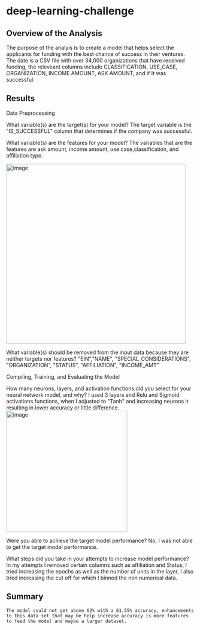 # deep-learning-challenge



## Overview of the Analysis

The purpose of the analyis is to create a model that helps select the applicants for funding with the best chance of success in their ventures. The date is a CSV file with over 34,000 organizations that have received funding, the releveant columns include CLASSIFICATION, USE_CASE, ORGANIZATION, INCOME AMOUNT, ASK AMOUNT, and if It was successful.


## Results

Data Preprocessing

What variable(s) are the target(s) for your model?
    The target variable is the "IS_SUCCESSFUL" column that determines if the company was successful.
    
What variable(s) are the features for your model?
    The variables that are the features are ask amount, income amount, use case,classification, and affiliation type.
    
   <img width="479" alt="image" src="https://github.com/Pennsyd1/deep-learning-challenge/assets/118862894/9a9ca6bf-f98b-4b19-95ef-0f8e1c37d741">

    
What variable(s) should be removed from the input data because they are neither targets nor features?
    "EIN","NAME", "SPECIAL_CONSIDERATIONS", "ORGANIZATION", "STATUS", "AFFILIATION", "INCOME_AMT"
    
Compiling, Training, and Evaluating the Model

How many neurons, layers, and activation functions did you select for your neural network model, and why?
   I used 3 layers and Relu and Sigmoid activations functions, when I adjusted to "Tanh" and increasing neurons it resulting in lower accuracy or little difference.
   <img width="323" alt="image" src="https://github.com/Pennsyd1/deep-learning-challenge/assets/118862894/b336b731-6faf-449e-b1c8-7e3d3ab60228">


Were you able to achieve the target model performance?
    No, I was not able to get the target model performance.
    
What steps did you take in your attempts to increase model performance?
    In my attempts I removed certain columns such as affiliation and Status, I tried increasing the epochs as well as the number of units in the layer, I also tried increasing the cut off for which I binned the non numerical data.

## Summary


    The model could not get above 62% with a 61.55% accuracy, enhancements to this data set that may be help increase accuracy is more features to feed the model and maybe a larger dataset.

